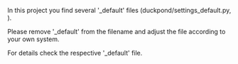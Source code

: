 In this project you find several '_default' files (duckpond/settings_default.py, ). 

Please remove '_default' from the filename and adjust the file according to your own system.

For details check the respective '_default' file.